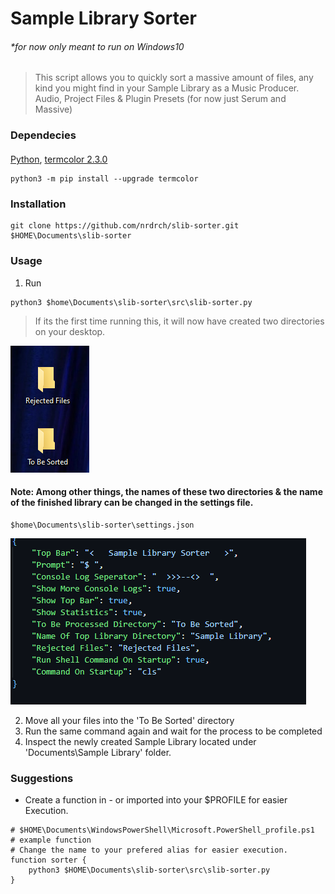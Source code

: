 # Sample Library Sorter
###### *for now only meant to run on Windows10
> This script allows you to quickly sort a massive amount of files, any kind you might find in your Sample Library as a Music Producer.
> Audio, Project Files & Plugin Presets (for now just Serum and Massive)
### Dependecies
#### 
[Python](https://www.python.org/downloads/), [termcolor 2.3.0 ](https://pypi.org/project/termcolor/)
```
python3 -m pip install --upgrade termcolor
```
### Installation 
```
git clone https://github.com/nrdrch/slib-sorter.git $HOME\Documents\slib-sorter
```

### Usage 
1. Run
```
python3 $home\Documents\slib-sorter\src\slib-sorter.py
```
> If its the first time running this, it will now have created two directories on your desktop.

<img src="https://raw.githubusercontent.com/nrdrch/slib-sorter/main/examples/direxample.png?token=GHSAT0AAAAAACCUPKWOJF3EUJNKTAR7NJSSZEUEOLA">
<img examples/direxample.png>

#### Note: Among other things, the names of these two directories & the name of the finished library can be changed in the settings file. 
```
$home\Documents\slib-sorter\settings.json
```


<img src="https://raw.githubusercontent.com/nrdrch/slib-sorter/main/examples/settings.png?token=GHSAT0AAAAAACCUPKWOI2DEHVEBXZM4Y23EZEUEP5A">


2. Move all your files into the 'To Be Sorted' directory
3. Run the same command again and wait for the process to be completed 
4. Inspect the newly created Sample Library located under 'Documents\Sample Library' folder.


### Suggestions
- Create a function in - or imported into your $PROFILE for easier Execution.

```
# $HOME\Documents\WindowsPowerShell\Microsoft.PowerShell_profile.ps1
# example function 
# Change the name to your prefered alias for easier execution.
function sorter {
    python3 $HOME\Documents\slib-sorter\src\slib-sorter.py
}
```
